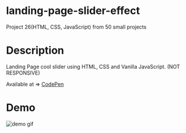 # landing-page-slider-effect

Project 26(HTML, CSS, JavaScript) from 50 small projects

# Description

Landing Page cool slider using HTML, CSS and Vanilla JavaScript. (NOT RESPONSIVE)

Available at => [CodePen](https://codepen.io/geritooo123/full/NWRowVy)

# Demo

![demo gif](./example.gif)
